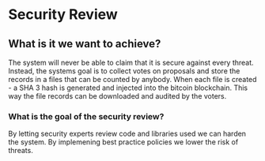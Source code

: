 # Security Review

## What is it we want to achieve?

The system will never be able to claim that it is secure against every threat. Instead, the systems goal is to collect votes on proposals and store the records in a files that can be counted by anybody. When each file is created - a SHA 3 hash is generated and injected into the bitcoin blockchain. This way the file records can be downloaded and audited by the voters.


### What is the goal of the security review?

By letting security experts review code and libraries used we can harden the system. By implemening best practice policies we lower the risk of threats.

